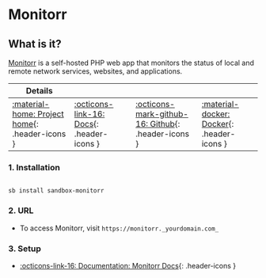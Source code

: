 # Monitorr

## What is it?

[Monitorr](https://github.com/Monitorr/Monitorr) is a self-hosted PHP web app that monitors the status of local and remote network services, websites, and applications.

| Details     |             |             |             |
|-------------|-------------|-------------|-------------|
| [:material-home: Project home](https://github.com/Monitorr/Monitorr){: .header-icons } | [:octicons-link-16: Docs](https://github.com/Monitorr/Monitorr/wiki){: .header-icons } | [:octicons-mark-github-16: Github](https://www.github.com/Monitorr/Monitorr){: .header-icons } | [:material-docker: Docker](https://hub.docker.com/r/monitorr/monitorr){: .header-icons }|

### 1. Installation

``` shell

sb install sandbox-monitorr

```

### 2. URL

- To access Monitorr, visit `https://monitorr._yourdomain.com_`

### 3. Setup

- [:octicons-link-16: Documentation: Monitorr Docs](https://github.com/Monitorr/Monitorr/wiki){: .header-icons }
